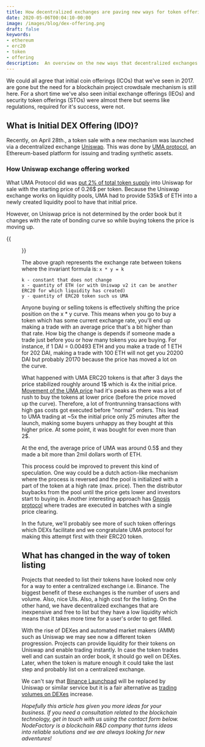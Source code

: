 ```yaml
---
title: How decentralized exchanges are paving new ways for token offerings
date: 2020-05-06T00:04:10-00:00
image: /images/blog/dex-offering.png
draft: false
keywords:
- ethereum
- erc20
- token
- offering
description:  An overview on the new ways that decentralized exchanges offer for a token offering and listing. 
---
```


We could all agree that initial coin offerings (ICOs) that we've seen in 2017. are gone but the need for a blockchain project crowdsale mechanism is still here. For a short time we've also seen initial exchange offerings (IEOs) and security token offerings (STOs) were almost there but seems like regulations, required for it's success, were not.

## What is Initial DEX Offering (IDO)?

Recently, on April 28th., a token sale with a new mechanism was launched via a decentralized exchange [Uniswap](https://uniswap.io). This was done by [UMA protocol](https://umaproject.org/), an Ethereum-based platform for issuing and trading synthetic assets. 

### How Uniswap exchange offering worked

What UMA Protocol did was [put 2% of total token supply](https://medium.com/uma-project/umas-initial-uniswap-listing-afa7b6f6a330) into Uniswap for sale with the starting price of 0.26$ per token. Because the Uniswap exchange works on liquidity pools, UMA had to provide 535k$ of ETH into a newly created liquidity pool to have that initial price.

However, on Uniswap price is not determined by the order book but it changes with the rate of bonding curve so while buying tokens the price is moving up. 

{{<figure src="/images/blog/bonding-curve.png" title="Bonding curve formula" link="https://ethresear.ch/t/improving-front-running-resistance-of-x-y-k-market-makers/1281" target="_blank" >}}

The above graph represents the exchange rate between tokens where the invariant formula is:
`x * y = k`

```
k - constant that does not change
x - quantity of ETH (or with Uniswap v2 it can be another ERC20 for which liquidity has created)
y - quantity of ERC20 token such us UMA
```

Anyone buying or selling tokens is effectively shifting the price position on the x * y curve. This means when you go to buy a token which has some current exchange rate, you'll end up making a trade with an average price that's a bit higher than that rate. How big the change is depends if someone made a trade just before you or how many tokens you are buying. For instance, if 1 DAI = 0.00493 ETH and you make a trade of 1 ETH for 202 DAI, making a trade with 100 ETH will not get you 20200 DAI but probably 20170 because the price has moved a lot on the curve. 

What happened with UMA ERC20 tokens is that after 3 days the price stabilized roughly around 1$ which is 4x the initial price. [Movement of the UMA price](https://explore.duneanalytics.com/public/dashboards/YCmHZqHfTkO0B1N1C0YZnLSOLtIHBtZfyuXji8iG) had it's peaks as there was a lot of rush to buy the tokens at lower price (before the price moved up the curve).
 Therefore, a lot of frontrunning transactions with high gas costs got executed before "normal" orders. This lead to UMA trading at ~5x the initial price only 25 minutes after the launch, making some buyers unhappy as they bought at this higher price. At some point, it was bought for even more than 2$.

At the end, the average price of UMA was around 0.5$ and they made a bit more than 2mil dollars worth of ETH.

This process could be improved to prevent this kind of speculation. One way could be a dutch action-like mechanism where the process is reversed and the pool is initialized with a part of the token at a high rate (max. price). Then the distributor buybacks from the pool until  the price gets lower and investors start to buying in. Another interesting approach has [Gnosis protocol](https://www.theblockcrypto.com/post/61622/consensys-spin-off-gnosis-launches-decentralized-exchange-with-focus-on-best-price-execution) where trades are executed in batches with a single price clearing.

In the future, we'll probably see more of such token offerings which DEXs facilitate and we congratulate UMA protocol for making this attempt first with their ERC20 token.


## What has changed in the way of token listing

Projects that needed to list their tokens have looked now only for a way to enter a centralized exchange i.e. Binance. The biggest benefit of these exchanges is the number of users and volume. Also, nice UIs. Also, a high cost for the listing. On the other hand, we have decentralized exchanges that are inexpensive and free to list but they have a low liquidity which means that it takes more time for a user's order to get filled.

With the rise of DEXes and automated market makers (AMM) such as Uniswap we may see now a different token progression. Projects can provide liquidity for their tokens on Uniswap and enable trading instantly. In case the token trades well and can sustain an order book, it should go well on DEXes. Later, when the token is mature enough it could take the last step and probably list on a centralized exchange. 

We can't say that [Binance Launchpad](https://launchpad.binance.com/) will be replaced by Uniswap or similar service but it is a fair alternative as [trading volumes on DEXes](https://dex.watch) increase. 

*Hopefully this article has given you more ideas for your business. If you need a consultation related to the blockchain technology, get in touch with us using the contact form below. NodeFactory is a blockchain R&D company that turns ideas into reliable solutions and we are always looking for new adventures!*
